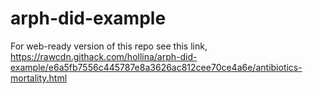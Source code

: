 # arph-did-example
 
 
 For web-ready version of this repo see this link, https://rawcdn.githack.com/hollina/arph-did-example/e6a5fb7556c445787e8a3626ac812cee70ce4a6e/antibiotics-mortality.html
 
